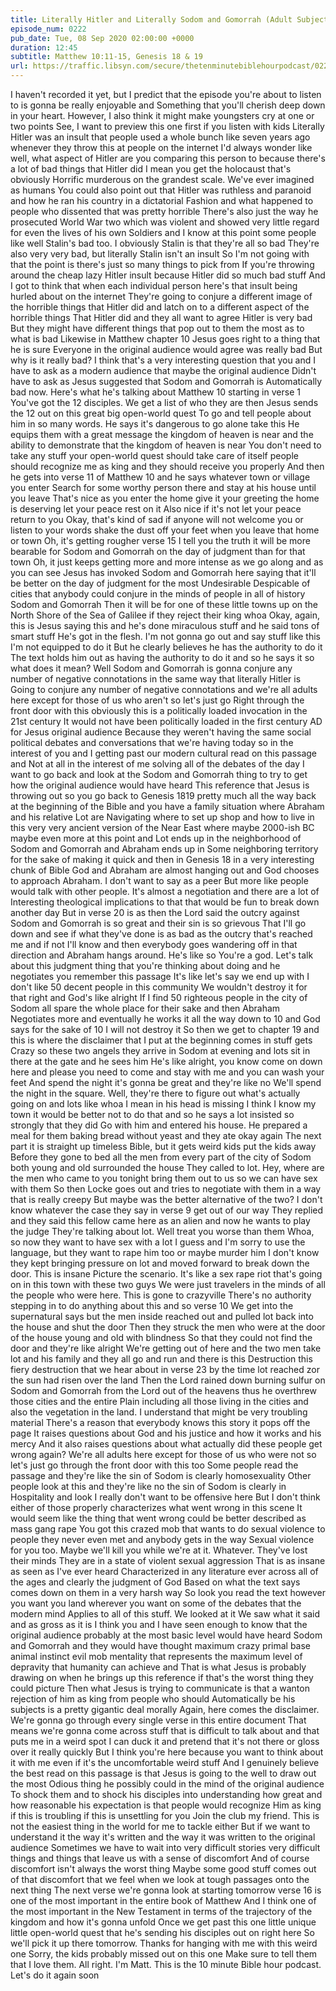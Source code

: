 ```yaml
---
title: Literally Hitler and Literally Sodom and Gomorrah (Adult Subject Matter Warning For Kids)
episode_num: 0222
pub_date: Tue, 08 Sep 2020 02:00:00 +0000
duration: 12:45
subtitle: Matthew 10:11-15, Genesis 18 & 19
url: https://traffic.libsyn.com/secure/thetenminutebiblehourpodcast/0222_-_Literally_Hitler_and_Literally_Sodom_and_Gomorrah_Adult_Subject_Matter_Warning_For_Kids.mp3
---
```


 I haven't recorded it yet, but I predict that the episode you're about to listen to is gonna be really enjoyable and Something that you'll cherish deep down in your heart. However, I also think it might make youngsters cry at one or two points See, I want to preview this one first if you listen with kids Literally Hitler was an insult that people used a whole bunch like seven years ago whenever they throw this at people on the internet I'd always wonder like well, what aspect of Hitler are you comparing this person to because there's a lot of bad things that Hitler did I mean you get the holocaust that's obviously Horrific murderous on the grandest scale. We've ever imagined as humans You could also point out that Hitler was ruthless and paranoid and how he ran his country in a dictatorial Fashion and what happened to people who dissented that was pretty horrible There's also just the way he prosecuted World War two which was violent and showed very little regard for even the lives of his own Soldiers and I know at this point some people like well Stalin's bad too. I obviously Stalin is that they're all so bad They're also very very bad, but literally Stalin isn't an insult So I'm not going with that the point is there's just so many things to pick from If you're throwing around the cheap lazy Hitler insult because Hitler did so much bad stuff And I got to think that when each individual person here's that insult being hurled about on the internet They're going to conjure a different image of the horrible things that Hitler did and latch on to a different aspect of the horrible things That Hitler did and they all want to agree Hitler is very bad But they might have different things that pop out to them the most as to what is bad Likewise in Matthew chapter 10 Jesus goes right to a thing that he is sure Everyone in the original audience would agree was really bad But why is it really bad? I think that's a very interesting question that you and I have to ask as a modern audience that maybe the original audience Didn't have to ask as Jesus suggested that Sodom and Gomorrah is Automatically bad now. Here's what he's talking about Matthew 10 starting in verse 1 You've got the 12 disciples. We get a list of who they are then Jesus sends the 12 out on this great big open-world quest To go and tell people about him in so many words. He says it's dangerous to go alone take this He equips them with a great message the kingdom of heaven is near and the ability to demonstrate that the kingdom of heaven is near You don't need to take any stuff your open-world quest should take care of itself people should recognize me as king and they should receive you properly And then he gets into verse 11 of Matthew 10 and he says whatever town or village you enter Search for some worthy person there and stay at his house until you leave That's nice as you enter the home give it your greeting the home is deserving let your peace rest on it Also nice if it's not let your peace return to you Okay, that's kind of sad if anyone will not welcome you or listen to your words shake the dust off your feet when you leave that home or town Oh, it's getting rougher verse 15 I tell you the truth it will be more bearable for Sodom and Gomorrah on the day of judgment than for that town Oh, it just keeps getting more and more intense as we go along and as you can see Jesus has invoked Sodom and Gomorrah here saying that it'll be better on the day of judgment for the most Undesirable Despicable of cities that anybody could conjure in the minds of people in all of history Sodom and Gomorrah Then it will be for one of these little towns up on the North Shore of the Sea of Galilee if they reject their king whoa Okay, again, this is Jesus saying this and he's done miraculous stuff and he said tons of smart stuff He's got in the flesh. I'm not gonna go out and say stuff like this I'm not equipped to do it But he clearly believes he has the authority to do it The text holds him out as having the authority to do it and so he says it so what does it mean? Well Sodom and Gomorrah is gonna conjure any number of negative connotations in the same way that literally Hitler is Going to conjure any number of negative connotations and we're all adults here except for those of us who aren't so let's just go Right through the front door with this obviously this is a politically loaded invocation in the 21st century It would not have been politically loaded in the first century AD for Jesus original audience Because they weren't having the same social political debates and conversations that we're having today so in the interest of you and I getting past our modern cultural read on this passage and Not at all in the interest of me solving all of the debates of the day I want to go back and look at the Sodom and Gomorrah thing to try to get how the original audience would have heard This reference that Jesus is throwing out so you go back to Genesis 1819 pretty much all the way back at the beginning of the Bible and you have a family situation where Abraham and his relative Lot are Navigating where to set up shop and how to live in this very very ancient version of the Near East where maybe 2000-ish BC maybe even more at this point and Lot ends up in the neighborhood of Sodom and Gomorrah and Abraham ends up in Some neighboring territory for the sake of making it quick and then in Genesis 18 in a very interesting chunk of Bible God and Abraham are almost hanging out and God chooses to approach Abraham. I don't want to say as a peer But more like people would talk with other people. It's almost a negotiation and there are a lot of Interesting theological implications to that that would be fun to break down another day But in verse 20 is as then the Lord said the outcry against Sodom and Gomorrah is so great and their sin is so grievous That I'll go down and see if what they've done is as bad as the outcry that's reached me and if not I'll know and then everybody goes wandering off in that direction and Abraham hangs around. He's like so You're a god. Let's talk about this judgment thing that you're thinking about doing and he negotiates you remember this passage It's like let's say we end up with I don't like 50 decent people in this community We wouldn't destroy it for that right and God's like alright If I find 50 righteous people in the city of Sodom all spare the whole place for their sake and then Abraham Negotiates more and eventually he works it all the way down to 10 and God says for the sake of 10 I will not destroy it So then we get to chapter 19 and this is where the disclaimer that I put at the beginning comes in stuff gets Crazy so these two angels they arrive in Sodom at evening and lots sit in there at the gate and he sees him He's like alright, you know come on down here and please you need to come and stay with me and you can wash your feet And spend the night it's gonna be great and they're like no We'll spend the night in the square. Well, they're there to figure out what's actually going on and lots like whoa I mean in his head is missing I think I know my town it would be better not to do that and so he says a lot insisted so strongly that they did Go with him and entered his house. He prepared a meal for them baking bread without yeast and they ate okay again The next part it is straight up timeless Bible, but it gets weird kids put the kids away Before they gone to bed all the men from every part of the city of Sodom both young and old surrounded the house They called to lot. Hey, where are the men who came to you tonight bring them out to us so we can have sex with them So then Locke goes out and tries to negotiate with them in a way that is really creepy But maybe was the better alternative of the two? I don't know whatever the case they say in verse 9 get out of our way They replied and they said this fellow came here as an alien and now he wants to play the judge They're talking about lot. Well treat you worse than them Whoa, so now they want to have sex with a lot I guess and I'm sorry to use the language, but they want to rape him too or maybe murder him I don't know they kept bringing pressure on lot and moved forward to break down the door. This is insane Picture the scenario. It's like a sex rape riot that's going on in this town with these two guys We were just travelers in the minds of all the people who were here. This is gone to crazyville There's no authority stepping in to do anything about this and so verse 10 We get into the supernatural says but the men inside reached out and pulled lot back into the house and shut the door Then they struck the men who were at the door of the house young and old with blindness So that they could not find the door and they're like alright We're getting out of here and the two men take lot and his family and they all go and run and there is this Destruction this fiery destruction that we hear about in verse 23 by the time lot reached zor the sun had risen over the land Then the Lord rained down burning sulfur on Sodom and Gomorrah from the Lord out of the heavens thus he overthrew those cities and the entire Plain including all those living in the cities and also the vegetation in the land. I understand that might be very troubling material There's a reason that everybody knows this story it pops off the page It raises questions about God and his justice and how it works and his mercy And it also raises questions about what actually did these people get wrong again? We're all adults here except for those of us who were not so let's just go through the front door with this too Some people read the passage and they're like the sin of Sodom is clearly homosexuality Other people look at this and they're like no the sin of Sodom is clearly in Hospitality and look I really don't want to be offensive here But I don't think either of those properly characterizes what went wrong in this scene It would seem like the thing that went wrong could be better described as mass gang rape You got this crazed mob that wants to do sexual violence to people they never even met and anybody gets in the way Sexual violence for you too. Maybe we'll kill you while we're at it. Whatever. They've lost their minds They are in a state of violent sexual aggression That is as insane as seen as I've ever heard Characterized in any literature ever across all of the ages and clearly the judgment of God Based on what the text says comes down on them in a very harsh way So look you read the text however you want you land wherever you want on some of the debates that the modern mind Applies to all of this stuff. We looked at it We saw what it said and as gross as it is I think you and I have seen enough to know that the original audience probably at the most basic level would have heard Sodom and Gomorrah and they would have thought maximum crazy primal base animal instinct evil mob mentality that represents the maximum level of depravity that humanity can achieve and That is what Jesus is probably drawing on when he brings up this reference if that's the worst thing they could picture Then what Jesus is trying to communicate is that a wanton rejection of him as king from people who should Automatically be his subjects is a pretty gigantic deal morally Again, here comes the disclaimer. We're gonna go through every single verse in this entire document That means we're gonna come across stuff that is difficult to talk about and that puts me in a weird spot I can duck it and pretend that it's not there or gloss over it really quickly But I think you're here because you want to think about it with me even if it's the uncomfortable weird stuff And I genuinely believe the best read on this passage is that Jesus is going to the well to draw out the most Odious thing he possibly could in the mind of the original audience To shock them and to shock his disciples into understanding how great and how reasonable his expectation is that people would recognize Him as king if this is troubling if this is unsettling for you Join the club my friend. This is not the easiest thing in the world for me to tackle either But if we want to understand it the way it's written and the way it was written to the original audience Sometimes we have to wait into very difficult stories very difficult things and things that leave us with a sense of discomfort And of course discomfort isn't always the worst thing Maybe some good stuff comes out of that discomfort that we feel when we look at tough passages onto the next thing The next verse we're gonna look at starting tomorrow verse 16 is one of the most important in the entire book of Matthew And I think one of the most important in the New Testament in terms of the trajectory of the kingdom and how it's gonna unfold Once we get past this one little unique little open-world quest that he's sending his disciples out on right here So we'll pick it up there tomorrow. Thanks for hanging with me with this weird one Sorry, the kids probably missed out on this one Make sure to tell them that I love them. All right. I'm Matt. This is the 10 minute Bible hour podcast. Let's do it again soon